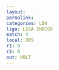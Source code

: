 ```yaml
---
layout: 
permalink: 
categories: LD4
liga: LIGA INDIGO
match: 4
local: OBS
r1: 0
r2: 0
out: VOLT
---
```

